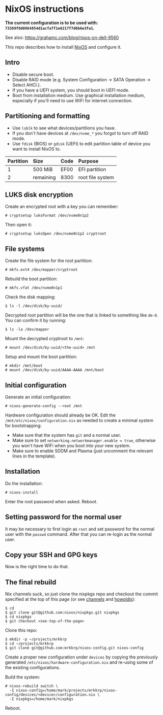 # NixOS instructions

**The current configuration is to be used with: `73369f8d0864854d1acfa7f1e6217f7d6b6e3fa1`.**

See also: https://grahamc.com/blog/nixos-on-dell-9560

This repo describes how to install [NixOS](https://nixos.org) and configure
it.

## Intro

* Disable secure boot.
* Disable RAID mode (e.g. System Configuration -> SATA Operation -> Select
  AHCI.).
* If you have a UEFI system, you should boot in UEFI mode.
* Boot from installation medium. Use graphical installation medium,
  especially if you'll need to use WiFi for internet connection.

## Partitioning and formatting

* Use `lsblk` to see what devices/partitions you have.
* If you don't have devices at `/dev/nvme_*` you forgot to turn off RAID
  mode.
* Use `fdisk` (BIOS) or `gdisk` (UEFI) to edit partition table of device you
  want to install NixOS to.

Partition  | Size      |  Code | Purpose
:----------|:----------|:------|:-------------
1          | 500 MiB   | EF00  | EFI partition
2          | remaining | 8300  | root file system

## LUKS disk encryption

Create an encrypted root with a key you can remember:

```console
# cryptsetup luksFormat /dev/nvme0n1p2
```

Then open it:

```console
# cryptsetup luksOpen /dev/nvme0n1p2 cryptroot
```

## File systems

Create the file system for the root partition:

```console
# mkfs.ext4 /dev/mapper/cryptroot
```

Rebuild the boot partition:

```console
# mkfs.vfat /dev/nvme0n1p1
```

Check the disk mapping:

```console
$ ls -l /dev/disk/by-uuid/
```

Decrypted root partition will be the one that is linked to something like
`dm-0`. You can confirm it by running:

```console
$ ls -la /dev/mapper
```

Mount the decrypted cryptroot to `/mnt`:

```console
# mount /dev/disk/by-uuid/<the-uuid> /mnt
```

Setup and mount the boot partition:

```console
# mkdir /mnt/boot
# mount /dev/disk/by-uuid/AAAA-AAAA /mnt/boot
```

## Initial configuration

Generate an initial configuration:

```console
# nixos-generate-config --root /mnt
```

Hardware configuration should already be OK. Edit the
`/mnt/etc/nixos/configuration.nix` as needed to create a minimal system for
bootstrapping:

* Make sure that the system has `git` and a normal user.
* Make sure to set `networking.networkmanager.enable = true`, otherwise you
  won't have WiFi when you boot into your new system.
* Make sure to enable SDDM and Plasma (just uncomment the relevant lines in
  the template).

## Installation

Do the installation:

```console
# nixos-install
```

Enter the root password when asked. Reboot.

## Setting password for the normal user

It may be necessary to first login as `root` and set password for the normal
user with the `passwd` command. After that you can re-login as the normal
user.

## Copy your SSH and GPG keys

Now is the right time to do that.

## The final rebuild

Nix channels suck, so just clone the nixpkgs repo and checkout the commit
specified at the top of this page (or see [channels][channels] and
[howoldis][howoldis]):

```console
$ cd
$ git clone git@github.com:nixos/nixpkgs.git nixpkgs
$ cd nixpkgs
$ git checkout <see-top-of-the-page>
```

Clone this repo:

```console
$ mkdir -p ~/projects/mrkkrp
$ cd ~/projects/mrkkrp
$ git clone git@github.com:mrkkrp/nixos-config.git nixos-config
```

Create a proper new configuration under `devices` by copying the previously
generated `/etc/nixos/hardware-configuration.nix` and re-using some of the
existing configurations.

Build the system:

```consoule
# nixos-rebuild switch \
  -I nixos-config=/home/mark/projects/mrkkrp/nixos-config/devices/<device>/configuration.nix \
  -I nixpkgs=/home/mark/nixpkgs
```

Reboot.

[channels]: https://channels.nix.gsc.io
[howoldis]: https://howoldis.herokuapp.com/
